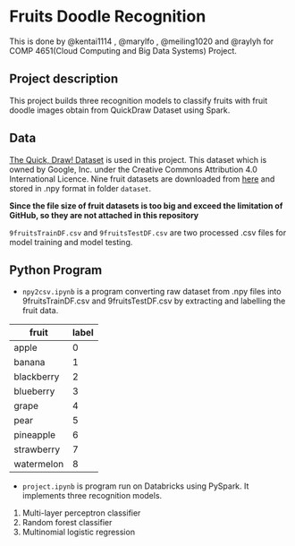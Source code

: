 # Fruits Doodle Recognition
This is done by @kentai1114 , @marylfo , @meiling1020 and  @raylyh for COMP 4651(Cloud Computing and Big Data Systems) Project.

## Project description
This project builds three recognition models to classify fruits with fruit doodle images obtain from QuickDraw Dataset using Spark.

## Data
[The Quick, Draw! Dataset](https://github.com/googlecreativelab/quickdraw-dataset)  is used in this project. This dataset which is owned by Google, Inc. under the Creative Commons Attribution 4.0 International Licence. Nine fruit datasets are downloaded from [here](https://console.cloud.google.com/storage/browser/quickdraw_dataset/full/numpy_bitmap/) and stored in .npy format in folder `dataset`.

**Since the file size of fruit datasets is too big and exceed the limitation of GitHub, so they are not attached in this repository** 

`9fruitsTrainDF.csv` and `9fruitsTestDF.csv` are two processed .csv files for model training and model testing.

## Python Program
- `npy2csv.ipynb` is a program converting raw dataset from .npy files into 9fruitsTrainDF.csv and 9fruitsTestDF.csv by extracting and labelling the fruit data.

| fruit             | label |
|-------------------|-------|
| apple             | 0     |
| banana            | 1     |
| blackberry        | 2     |
| blueberry         | 3     |
| grape             | 4     |
| pear              | 5     |
| pineapple         | 6     |
| strawberry        | 7     |
| watermelon        | 8     |

- `project.ipynb` is program run on Databricks using PySpark. It implements three recognition models.
1. Multi-layer perceptron classifier
2. Random forest classifier
3. Multinomial logistic regression
